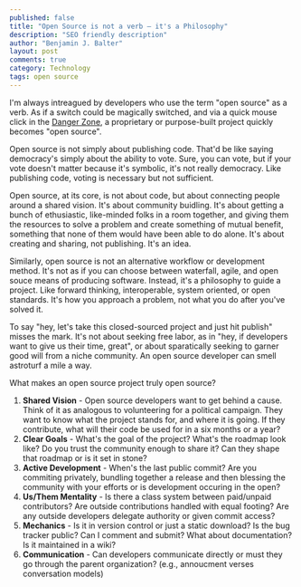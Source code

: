 ```yaml
---
published: false
title: "Open Source is not a verb — it's a Philosophy"
description: "SEO friendly description"
author: "Benjamin J. Balter"
layout: post
comments: true
category: Technology
tags: open source
---
```


I'm always intreagued by developers who use the term "open source" as a verb. As if a switch could be magically switched, and via a quick mouse click in the [Danger Zone](http://www.youtube.com/watch?v=V8rZWw9HE7o), a proprietary or purpose-built project quickly becomes "open source".

Open source is not simply about publishing code. That'd be like saying democracy's simply about the ability to vote. Sure, you can vote, but if your vote doesn't matter because it's symbolic, it's not really democracy. Like publishing code, voting is necessary but not sufficient.

Open source, at its core, is not about code, but about connecting people around a shared vision. It's about community buidling. It's about getting a bunch of ethusiastic, like-minded folks in a room together, and giving them the resources to solve a problem and create something of mutual benefit, something that none of them would have been able to do alone. It's about creating and sharing, not publishing. It's an idea.

Similarly, open source is not an alternative workflow or development method. It's not as if you can choose between waterfall, agile, and open souce means of producing software. Instead, it's a philosophy to guide a project. Like forward thinking, interoperable, system oriented, or open standards. It's how you approach a problem, not what you do after you've solved it.

To say "hey, let's take this closed-sourced project and just hit publish" misses the mark. It's not about seeking free labor, as in "hey, if developers want to give us their time, great", or about sparatically seeking to garner good will from a niche community. An open source developer can smell astroturf a mile a way. 

What makes an open source project truly open source?

1. **Shared Vision** - Open source developers want to get behind a cause. Think of it as analogous to volunteering for a political campaign. They want to know what the project stands for, and where it is going. If they contribute, what will their code be used for in a six months or a year?
2. **Clear Goals** - What's the goal of the project? What's the roadmap look like? Do you trust the community enough to share it? Can they shape that roadmap or is it set in stone?
3. **Active Development** - When's the last public commit? Are you commiting privately, bundling together a release and then blessing the community with your efforts or is development occuring in the open?
4. **Us/Them Mentality** - Is there a class system between paid/unpaid contributors? Are outside contributions handled with equal footing? Are any outside developers delegate authority or given commit access?
5. **Mechanics** - Is it in version control or just a static download? Is the bug tracker public? Can I comment and submit? What about documentation? Is it maintained in a wiki?
6. **Communication** - Can developers communicate directly or must they go through the parent organization? (e.g., annoucment verses conversation models)

